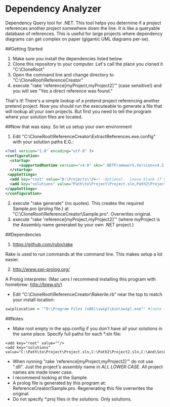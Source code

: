 # Dependency Analyzer
Dependency Query tool for .NET.  This tool helps you determine if a project references another project somewhere down the line.  It is like a queryable database of references. This is useful for large projects where dependency diagrams can get complex on paper (gigantic UML diagrams per-se). 

##Getting Started

1. Make sure you install the dependencies listed below.
2. Clone this repository to your computer.  Let's call the place you cloned it "C:\CloneRoot"
3. Open the command line and change directory to "C:\CloneRoot\ReferenceCreator"
4. execute "rake 'reference[myProject,myProject2]'" (case sensitive!) and you will see "Yes a direct reference was found."

That's it!  There's a simple lookup of a pretend project referencing another pretend project.  Now you should run the executeable to generate a file that will lookup all your own projects.  But first you need to tell the program where your solution files are located.  

##Now that was easy.  So let us setup your own environment

1. Edit "C:\CloneRoot\ReferenceCreator\ExtractReferences.exe.config" with your solution paths E.G.:

  ```xml
  <?xml version="1.0" encoding="utf-8" ?>
  <configuration>
    <startup> 
        <supportedRuntime version="v4.0" sku=".NETFramework,Version=v4.5.1" />
    </startup>
   <appSettings>
    <add key="root" value="D:\Projects\"/><!--Optional.  Leave blank if you want to specify full paths or paths do not have a common root -->
    <add key="solutions" value="Path\to\Project\Project.sln,Path2\Project2.sln,And\So\On\blah.sln"/>
  </appSettings>
</configuration>
  ```


2. execute "rake generate" (no quotes).  This creates the required Sample.pro (prolog file.) at "C:\CloneRoot\ReferenceCreator\Sample.pro".  Overwrites original.
3. execute "rake 'reference[myProject,myProject2]'" (where myProject is the Assembly name generated by your own .NET project.)


##Dependencies
1. https://github.com/ruby/rake

Rake is used to run commands at the command line.  This makes setup a lot easier.

2. http://www.swi-prolog.org/

A Prolog interpreter.  (Mac uers I recommend installing this program with homebrew: http://brew.sh/)

- Edit "C:\CloneRoot\ReferenceCreator\Rakerile.rb" near the top to match your install location:
```ruby
swiplLocation = '"D:\Program Files (x86)\swipl\bin\swipl.exe"' #(note the double quotes)
```

##Notes
- Make root empty in the app.config if you don't have all your solutions in the same place.  Specify full paths for each *.sln file:

```
<add key="root" value=""/>
<add key="solutions" value="C:\Path\to\Project\Project.sln,C:\Path2\Project2.sln,C:\And\So\On\blah.sln"/>
```

- When running "rake 'reference[myProject,myProject2]'" do not use ".dll".  Just the project's assembly name in *ALL LOWER CASE*.  All project names are made lower case.  
- I recommend looking at the Sample.
- A prolog file is generated by this program at:  ReferenceCreator/Sample.pro.  Regenerating this file overwrites the original.
- Do not specify *.proj files in the solutions.  Only solutions.
